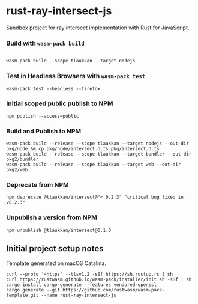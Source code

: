 # rust-ray-intersect-js

Sandbox project for ray intersect implementation with Rust for JavaScript.

### Build with `wasm-pack build`

```

wasm-pack build --scope tlaukkan --target nodejs
```

### Test in Headless Browsers with `wasm-pack test`

```
wasm-pack test --headless --firefox
```

### Initial scoped public publish to NPM

```
npm publish --access=public
```

### Build and Publish to NPM

```
wasm-pack build --release --scope tlaukkan --target nodejs --out-dir pkg/node && cp pkg/node/intersect.d.ts pkg/intersect.d.ts
wasm-pack build --release --scope tlaukkan --target bundler --out-dir pkg2/bundler
wasm-pack build --release --scope tlaukkan --target web --out-dir pkg2/web
```


### Deprecate from NPM

```
npm deprecate @tlaukkan/intersect@"< 0.2.3" "critical bug fixed in v0.2.3"
```

### Unpublish a version from NPM

```
npm unpublish @tlaukkan/intersect@0.1.0
```

## Initial project setup notes

Template generated on macOS Catalina.

```
curl --proto '=https' --tlsv1.2 -sSf https://sh.rustup.rs | sh
curl https://rustwasm.github.io/wasm-pack/installer/init.sh -sSf | sh
cargo install cargo-generate --features vendored-openssl
cargo generate --git https://github.com/rustwasm/wasm-pack-template.git --name rust-ray-intersect-js
```
    
 